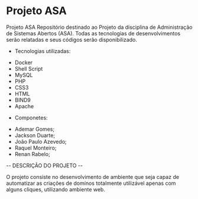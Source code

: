 # Projeto ASA
Projeto ASA
Repositório destinado ao Projeto da disciplina de Administração de Sistemas Abertos (ASA). Todas as tecnologias de desenvolvimentos serão relatadas e seus códigos serão disponibilizado.

- Tecnologias utilizadas:
* Docker
* Shell Script
* MySQL
* PHP
* CSS3
* HTML
* BIND9
* Apache

- Componetes:
* Ademar Gomes;
* Jackson Duarte;
* João Paulo Azevedo;
* Raquel Monteiro;
* Renan Rabelo;

-- DESCRIÇÃO DO PROJETO --

O projeto consiste no desenvolvimento de ambiente que seja capaz de automatizar as criações de domínos totalmente utilizável apenas com alguns cliques, utilizando ambiente web. 
